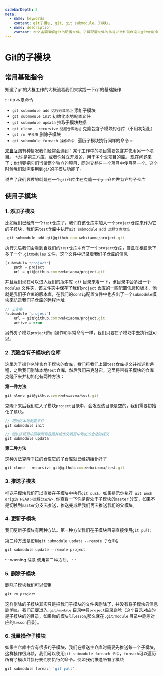 ```yaml
---
sidebarDepth: 2
meta:
  - name: keywords
    content: git子模块, git, git submodule，子模块，
  - name: description
    content: 本文主要讲解git的配置文件，了解配置文件的作用以及如何自定义git常用命令，来方便我们使用git管理项目
---
```



# Git的子模块

## 常用基础指令

知道了git的大概工作的大概流程我们来实践一下git的基础操作

::: tip 本章命令
-  `git submodule add 远程仓库地址` 添加子模块
-  `git submodule init` 初始化本地配置文件
-  `git submodule updata` 拉取子模块数据
-  `git clone --recursive 远程仓库地址` 克隆包含子模块的仓库（不用初始化）
-  `git rm 子模块` 删除子模块
-  `git submodule foreach 操作命令 ` 遍历子模块执行同样的命令
:::

[来自官网](https://git-scm.com/book/zh/v2/Git-%E5%B7%A5%E5%85%B7-%E5%AD%90%E6%A8%A1%E5%9D%97)有种情况我们经常会遇到：某个工作中的项目需要包含并使用另一个项目。 也许是第三方库，或者你独立开发的，用于多个父项目的库。 现在问题来了：你想要把它们当做两个独立的项目，同时又想在一个项目中使用另一个。这个时候我们就需要用到`git`的子模块功能了。

说白了我们要做的就是在一个`git`仓库中在克隆一个`git`仓库做为它的子仓库


## 使用子模块


### 1. 添加子模块

比如我们已经有一个`test`仓库了，我们在该仓库中加入一个`project`仓库来作为它的子模块，我们来`test`仓库中执行`git submodule add 远程仓库地址`

```js
 git submodule add git@github.com:webxiaoma/project.git
```

执行完后我们会看到自我们的`test`仓库中有了一个`project`仓库，而且在根目录下多了一个`.gitmodules` 文件，这个文件中记录着我们子仓库的信息

```js
[submodule "project"]
	path = project
	url = git@github.com:webxiaoma/project.git
```

并且我们现在可以进入我们的版本库`.git` 目录来看一下，该目录中会多出一个`modules` 文件夹，该文件夹中保存了我们`project` 仓库的一些配置信息和版本，他就是我们子仓库的版本库，在我们的`config`配置文件中也多出了一个`submodule`模块来记录我们子仓库的远程地址

```js
// 上省略
[submodule "project"]
	url = git@github.com:webxiaoma/project.git
	active = true
```

另外对子模块`project`的git操作和平常命令一样，我们只要在子模块中去执行就可以。


### 2. 克隆含有子模块的仓库

这里为了操作克隆含有子模块的仓库，我们将我们上面`test`仓库提交并推送到远程，之后我们删除本地`test`仓库，然后我们来克隆它，这里将带有子模块的仓库克隆下来并初始化有两种方法：


**第一种方法**


```js
git clone git@github.com:webxiaoma/test.git
```

克隆下来后我们进入子模块`project`目录中，会发现该目录是空的，我们需要初始化子模块。

```js
// 初始化本地配置文件
git submodule init

// 则从该项目中抓取所有数据并检出父项目中列出的合适的提交
git submodule updata
```

**第二种方法**

这种方法克隆下拉的仓库它的子仓库就已经初始化好了
```js
git clone --recursive git@github.com:webxiaoma/test.git
```
### 3. 推送子模块

推送子模块我们可以直接在子模块中执行`git push`，如果提示你执行` git push origin HEAD:<远程分支名>`, 你查看一下你是否处于子模块的`master` 分支，如果不是切换到`master`分支去推送，推送完成后我们再去推送我们的父模块。


### 4. 更新子模块

我们更新子模块有两种方法。第一种方法我们在子模块目录直接使用`git pull`;

第二种方法是使用`git submodule update --remote 子仓库名`

```js
git submodule update --remote project
```

::: warning 注意
使用第二种方法，
:::


### 5. 删除子模块

删除子模块我们可以使用

```js
git rm project
```
这样删除的子模块其实只是把我们子模块的文件夹删除了，并没有将子模块的信息删彻底，我们还要进入`.git/module` 目录中将`project`目录删除（这个目录对应的是子模块的的目录，如果你的模块叫`lesson`,那么就在`.git/module` 目录中删除对应的`lesson`目录）。



### 6. 批量操作子模块

如果主仓库中含有很多的子模块，我们在推送主仓库时需要先推送每一个子模块，这样操作很麻烦，我们可以使用`git submodule foreach 命令`，`foreach`可以遍历所有子模块并执行我们要执行的命令。例如我们推送所有子模块

```js
git submodule foreach 'git pull'
```